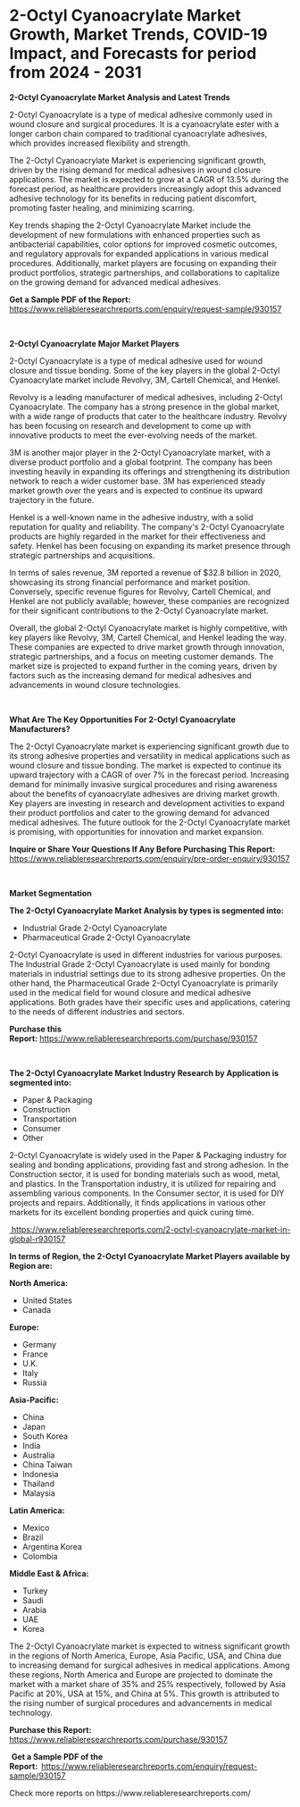 <p><h1>2-Octyl Cyanoacrylate Market Growth, Market Trends, COVID-19 Impact, and Forecasts for period from 2024 - 2031</h1></p><p><strong>2-Octyl Cyanoacrylate Market Analysis and Latest Trends</strong></p>
<p><p>2-Octyl Cyanoacrylate is a type of medical adhesive commonly used in wound closure and surgical procedures. It is a cyanoacrylate ester with a longer carbon chain compared to traditional cyanoacrylate adhesives, which provides increased flexibility and strength.</p><p>The 2-Octyl Cyanoacrylate Market is experiencing significant growth, driven by the rising demand for medical adhesives in wound closure applications. The market is expected to grow at a CAGR of 13.5% during the forecast period, as healthcare providers increasingly adopt this advanced adhesive technology for its benefits in reducing patient discomfort, promoting faster healing, and minimizing scarring.</p><p>Key trends shaping the 2-Octyl Cyanoacrylate Market include the development of new formulations with enhanced properties such as antibacterial capabilities, color options for improved cosmetic outcomes, and regulatory approvals for expanded applications in various medical procedures. Additionally, market players are focusing on expanding their product portfolios, strategic partnerships, and collaborations to capitalize on the growing demand for advanced medical adhesives.</p></p>
<p><strong>Get a Sample PDF of the Report:&nbsp;</strong> <a href="https://www.reliableresearchreports.com/enquiry/request-sample/930157">https://www.reliableresearchreports.com/enquiry/request-sample/930157</a></p>
<p>&nbsp;</p>
<p><strong>2-Octyl Cyanoacrylate Major Market Players</strong></p>
<p><p>2-Octyl Cyanoacrylate is a type of medical adhesive used for wound closure and tissue bonding. Some of the key players in the global 2-Octyl Cyanoacrylate market include Revolvy, 3M, Cartell Chemical, and Henkel.</p><p>Revolvy is a leading manufacturer of medical adhesives, including 2-Octyl Cyanoacrylate. The company has a strong presence in the global market, with a wide range of products that cater to the healthcare industry. Revolvy has been focusing on research and development to come up with innovative products to meet the ever-evolving needs of the market.</p><p>3M is another major player in the 2-Octyl Cyanoacrylate market, with a diverse product portfolio and a global footprint. The company has been investing heavily in expanding its offerings and strengthening its distribution network to reach a wider customer base. 3M has experienced steady market growth over the years and is expected to continue its upward trajectory in the future.</p><p>Henkel is a well-known name in the adhesive industry, with a solid reputation for quality and reliability. The company's 2-Octyl Cyanoacrylate products are highly regarded in the market for their effectiveness and safety. Henkel has been focusing on expanding its market presence through strategic partnerships and acquisitions.</p><p>In terms of sales revenue, 3M reported a revenue of $32.8 billion in 2020, showcasing its strong financial performance and market position. Conversely, specific revenue figures for Revolvy, Cartell Chemical, and Henkel are not publicly available; however, these companies are recognized for their significant contributions to the 2-Octyl Cyanoacrylate market.</p><p>Overall, the global 2-Octyl Cyanoacrylate market is highly competitive, with key players like Revolvy, 3M, Cartell Chemical, and Henkel leading the way. These companies are expected to drive market growth through innovation, strategic partnerships, and a focus on meeting customer demands. The market size is projected to expand further in the coming years, driven by factors such as the increasing demand for medical adhesives and advancements in wound closure technologies.</p></p>
<p>&nbsp;</p>
<p><strong>What Are The Key Opportunities For 2-Octyl Cyanoacrylate Manufacturers?</strong></p>
<p><p>The 2-Octyl Cyanoacrylate market is experiencing significant growth due to its strong adhesive properties and versatility in medical applications such as wound closure and tissue bonding. The market is expected to continue its upward trajectory with a CAGR of over 7% in the forecast period. Increasing demand for minimally invasive surgical procedures and rising awareness about the benefits of cyanoacrylate adhesives are driving market growth. Key players are investing in research and development activities to expand their product portfolios and cater to the growing demand for advanced medical adhesives. The future outlook for the 2-Octyl Cyanoacrylate market is promising, with opportunities for innovation and market expansion.</p></p>
<p><strong>Inquire or Share Your Questions If Any Before Purchasing This Report:</strong> <a href="https://www.reliableresearchreports.com/enquiry/pre-order-enquiry/930157">https://www.reliableresearchreports.com/enquiry/pre-order-enquiry/930157</a></p>
<p>&nbsp;</p>
<p><strong>Market Segmentation</strong></p>
<p><strong>The 2-Octyl Cyanoacrylate Market Analysis by types is segmented into:</strong></p>
<p><ul><li>Industrial Grade 2-Octyl Cyanoacrylate</li><li>Pharmaceutical Grade 2-Octyl Cyanoacrylate</li></ul></p>
<p><p>2-Octyl Cyanoacrylate is used in different industries for various purposes. The Industrial Grade 2-Octyl Cyanoacrylate is used mainly for bonding materials in industrial settings due to its strong adhesive properties. On the other hand, the Pharmaceutical Grade 2-Octyl Cyanoacrylate is primarily used in the medical field for wound closure and medical adhesive applications. Both grades have their specific uses and applications, catering to the needs of different industries and sectors.</p></p>
<p><strong>Purchase this Report:&nbsp;</strong><a href="https://www.reliableresearchreports.com/purchase/930157">https://www.reliableresearchreports.com/purchase/930157</a></p>
<p>&nbsp;</p>
<p><strong>The 2-Octyl Cyanoacrylate Market Industry Research by Application is segmented into:</strong></p>
<p><ul><li>Paper & Packaging</li><li>Construction</li><li>Transportation</li><li>Consumer</li><li>Other</li></ul></p>
<p><p>2-Octyl Cyanoacrylate is widely used in the Paper & Packaging industry for sealing and bonding applications, providing fast and strong adhesion. In the Construction sector, it is used for bonding materials such as wood, metal, and plastics. In the Transportation industry, it is utilized for repairing and assembling various components. In the Consumer sector, it is used for DIY projects and repairs. Additionally, it finds applications in various other markets for its excellent bonding properties and quick curing time.</p></p>
<p><a href="https://www.reliableresearchreports.com/2-octyl-cyanoacrylate-market-in-global-r930157">&nbsp;https://www.reliableresearchreports.com/2-octyl-cyanoacrylate-market-in-global-r930157</a></p>
<p><strong>In terms of Region, the 2-Octyl Cyanoacrylate Market Players available by Region are:</strong></p>
<p>
    <p> <strong> North America: </strong>
        <ul>
            <li>United States</li>
            <li>Canada</li>
        </ul>
        </p> 
    <p> <strong> Europe: </strong>
        <ul>
            <li>Germany</li>
            <li>France</li>
            <li>U.K.</li>
            <li>Italy</li>
            <li>Russia</li>
        </ul>
        </p> 
    <p> <strong> Asia-Pacific: </strong>
        <ul>
            <li>China</li>
            <li>Japan</li>
            <li>South Korea</li>
            <li>India</li>
            <li>Australia</li>
            <li>China Taiwan</li>
            <li>Indonesia</li>
            <li>Thailand</li>
            <li>Malaysia</li>
        </ul>
        </p> 
    <p> <strong> Latin America: </strong>
        <ul>
            <li>Mexico</li>
            <li>Brazil</li>
            <li>Argentina Korea</li>
            <li>Colombia</li>
        </ul>
        </p> 
    <p> <strong> Middle East & Africa: </strong>
        <ul>
            <li>Turkey</li>
            <li>Saudi</li>
            <li>Arabia</li>
            <li>UAE</li>
            <li>Korea</li>
        </ul>
    </p>
    </p>
<p><p>The 2-Octyl Cyanoacrylate market is expected to witness significant growth in the regions of North America, Europe, Asia Pacific, USA, and China due to increasing demand for surgical adhesives in medical applications. Among these regions, North America and Europe are projected to dominate the market with a market share of 35% and 25% respectively, followed by Asia Pacific at 20%, USA at 15%, and China at 5%. This growth is attributed to the rising number of surgical procedures and advancements in medical technology.</p></p>
<p><strong>Purchase this Report: </strong><a href="https://www.reliableresearchreports.com/purchase/930157">https://www.reliableresearchreports.com/purchase/930157</a></p>
<p>&nbsp;<strong>Get a Sample PDF of the Report:&nbsp;&nbsp;</strong><a href="https://www.reliableresearchreports.com/enquiry/request-sample/930157">https://www.reliableresearchreports.com/enquiry/request-sample/930157</a></p>
<p><strong></strong></p>
<p>Check more reports on https://www.reliableresearchreports.com/</p>